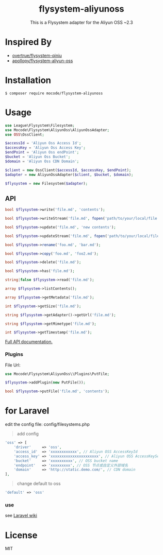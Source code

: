 <h1 align="center"> flysystem-aliyunoss </h1>
<p align="center"> This is a Flysystem adapter for the Aliyun OSS ~2.3 </p>

# Inspired By
- [overtrue/flysystem-qiniu](https://github.com/overtrue/flysystem-qiniu)
- [apollopy/flysystem-aliyun-oss](https://github.com/apollopy/flysystem-aliyun-oss)

# Installation

```shell
$ composer require mocode/flysystem-aliyunoss
```

# Usage

```php
use League\Flysystem\Filesystem;
use Mocode\Flysystem\AliyunOss\AliyunOssAdapter;
use OSS\OssClient;

$accessId = 'Aliyun Oss Access Id';
$accessKey = 'Aliyun Oss Access Key';
$endPoint = 'Aliyun Oss endPoint';
$bucket = 'Aliyun Oss Bucket';
$domain = 'Aliyun Oss CDN Domain';

$client = new OssClient($accessId, $accessKey, $endPoint);
$adapter = new AliyunOssAdapter($client, $bucket, $domain);

$flysystem = new Filesystem($adapter);

```

## API

```php
bool $flysystem->write('file.md', 'contents');

bool $flysystem->writeStream('file.md', fopen('path/to/your/local/file.jpg', 'r'));

bool $flysystem->update('file.md', 'new contents');

bool $flysystem->updateStream('file.md', fopen('path/to/your/local/file.jpg', 'r'));

bool $flysystem->rename('foo.md', 'bar.md');

bool $flysystem->copy('foo.md', 'foo2.md');

bool $flysystem->delete('file.md');

bool $flysystem->has('file.md');

string|false $flysystem->read('file.md');

array $flysystem->listContents();

array $flysystem->getMetadata('file.md');

int $flysystem->getSize('file.md');

string $flysystem->getAdapter()->getUrl('file.md'); 

string $flysystem->getMimetype('file.md');

int $flysystem->getTimestamp('file.md');

```
[Full API documentation.](http://flysystem.thephpleague.com/api/)

### Plugins

File Url: 

```php
use Mocode\Flysystem\AliyunOss\\Plugins\PutFile;

$flysystem->addPlugin(new PutFile());

bool $flysystem->putFile('file.md', 'contents');
```

# for Laravel
edit the config file: config/filesystems.php
> add config
```php
'oss' => [
    'driver'     => 'oss',
    'access_id'  => 'xxxxxxxxxxxx', // Aliyun OSS AccessKeyId
    'access_key' => 'xxxxxxxxxxxxxxxxxxxxxx', // Aliyun OSS AccessKeySecret
    'bucket'     => 'xxxxxxxxxx', // OSS bucket name
    'endpoint'   => 'xxxxxxxxx', // OSS 节点或自定义外部域名
    'domain'     => 'http://static.demo.com/', // CDN domain
],
```

> change default to oss
```php
'default' => 'oss'
```

### use
see [Laravel wiki](https://laravel.com/docs/5.8/filesystem)

# License

MIT